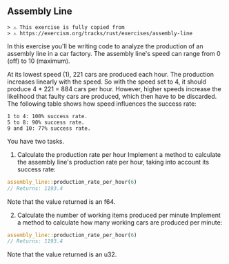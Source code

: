 ## Assembly Line

```
> ⚠️ This exercise is fully copied from 
> ⚠️ https://exercism.org/tracks/rust/exercises/assembly-line
```

In this exercise you'll be writing code to analyze the production of an assembly line in a car factory. The assembly line's speed can range from 0 (off) to 10 (maximum).

At its lowest speed (1), 221 cars are produced each hour. The production increases linearly with the speed. So with the speed set to 4, it should produce 4 * 221 = 884 cars per hour. However, higher speeds increase the likelihood that faulty cars are produced, which then have to be discarded. The following table shows how speed influences the success rate:

```
1 to 4: 100% success rate.
5 to 8: 90% success rate.
9 and 10: 77% success rate.
```

You have two tasks.

1. Calculate the production rate per hour
Implement a method to calculate the assembly line's production rate per hour, taking into account its success rate:

```rs
assembly_line::production_rate_per_hour(6)
// Returns: 1193.4
```

Note that the value returned is an f64.

2. Calculate the number of working items produced per minute
Implement a method to calculate how many working cars are produced per minute:

```rs
assembly_line::production_rate_per_hour(6)
// Returns: 1193.4
```

Note that the value returned is an u32.